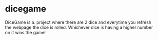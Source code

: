 # dicegame
DiceGame is a. project where there are 2 dice and everytime you refresh the webpage the dice is rolled. Whichever dice is having a higher number on it wins the game!

